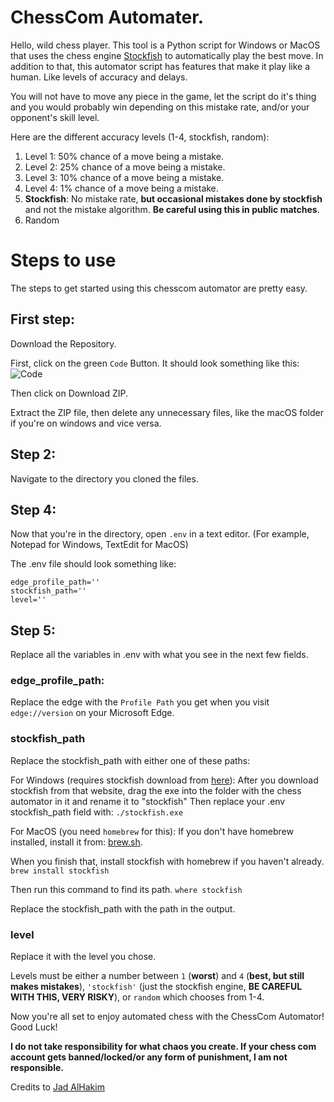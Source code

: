 # ChessCom Automater.

Hello, wild chess player. This tool is a Python script for Windows or MacOS that uses the chess engine [Stockfish](https://stockfishchess.org/) to automatically play the best move.
In addition to that, this automator script has features that make it play like a human. Like levels of accuracy and delays.

You will not have to move any piece in the game, let the script do it's thing and you would probably win depending on this mistake rate, and/or your opponent's skill level.

Here are the different accuracy levels (1-4, stockfish, random):

1. Level 1: 50% chance of a move being a mistake.
2. Level 2: 25% chance of a move being a mistake.
3. Level 3: 10% chance of a move being a mistake.
4. Level 4: 1% chance of a move being a mistake.
5. **Stockfish**: No mistake rate, **but occasional mistakes done by stockfish** and not the mistake algorithm. **Be careful using this in public matches**.
6. Random

# Steps to use

The steps to get started using this chesscom automator are pretty easy.

## First step: 
Download the Repository.

First, click on the green `Code` Button. It should look something like this:   
![Code](https://i.ibb.co/Z1FC8z0/image.png)  

Then click on Download ZIP.

Extract the ZIP file, then delete any unnecessary files, like the macOS folder if you're on windows and vice versa. 

## Step 2:

Navigate to the directory you cloned the files.

## Step 4: 

Now that you're in the directory, open `.env` in a text editor. (For example, Notepad for Windows, TextEdit for MacOS)

The .env file should look something like:

```
edge_profile_path=''
stockfish_path=''
level=''
```

## Step 5:
Replace all the variables in .env with what you see in the next few fields.

### edge_profile_path:

Replace the edge with the `Profile Path` you get when you visit
`edge://version` on your Microsoft Edge.

### stockfish_path

Replace the stockfish_path with either one of these paths:

For Windows (requires stockfish download from [here](https://stockfishchess.org/download/)):
After you download stockfish from that website, drag the exe into the folder with the chess automator in it and rename it to "stockfish"
Then replace your .env stockfish_path field with:
`./stockfish.exe`

For MacOS (you need `homebrew` for this):
If you don't have homebrew installed, install it from: [brew.sh](https://brew.sh).

When you finish that, install stockfish with homebrew if you haven't already.
`brew install stockfish`

Then run this command to find its path.
`where stockfish`

Replace the stockfish_path with the path in the output.

### level
Replace it with the level you chose.

Levels must be either a number between `1` (**worst**) and `4` (**best, but still makes mistakes**), `'stockfish'` (just the stockfish engine, **BE CAREFUL WITH THIS, VERY RISKY**), or `random` which chooses from 1-4.

Now you're all set to enjoy automated chess with the ChessCom Automator! Good Luck!



**I do not take responsibility for what chaos you create. If your chess com account gets banned/locked/or any form of punishment, I am not responsible.**


Credits to [Jad AlHakim](https://github.com/DreamedOfIt)
